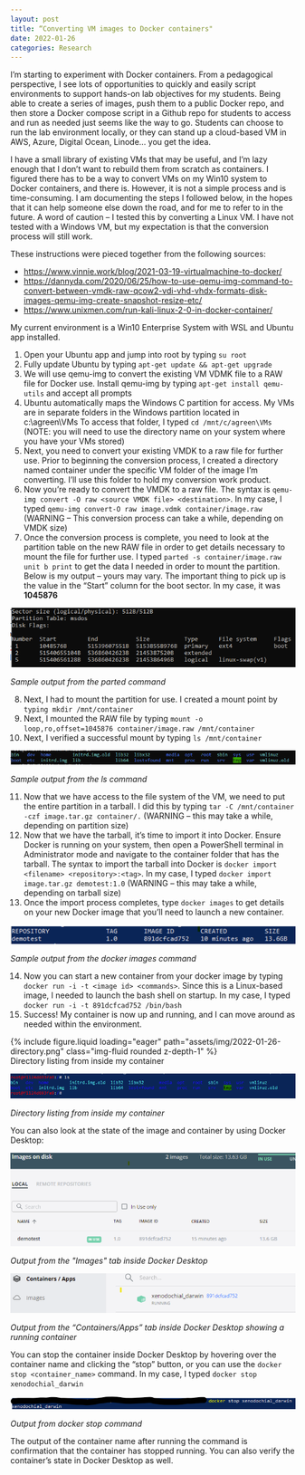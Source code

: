 ```yaml
---
layout: post
title: “Converting VM images to Docker containers"
date: 2022-01-26
categories: Research
---
```


I’m starting to experiment with Docker containers. From a pedagogical perspective, I see lots of opportunities to quickly and easily script environments to support hands-on lab objectives for my students. Being able to create a series of images, push them to a public Docker repo, and then store a Docker compose script in a Github repo for students to access and run as needed just seems like the way to go. Students can choose to run the lab environment locally, or they can stand up a cloud-based VM in AWS, Azure, Digital Ocean, Linode… you get the idea.

I have a small library of existing VMs that may be useful, and I’m lazy enough that I don’t want to rebuild them from scratch as containers. I figured there has to be a way to convert VMs on my Win10 system to Docker containers, and there is. However, it is not a simple process and is time-consuming. I am documenting the steps I followed below, in the hopes that it can help someone else down the road, and for me to refer to in the future. A word of caution – I tested this by converting a Linux VM. I have not tested with a Windows VM, but my expectation is that the conversion process will still work.

These instructions were pieced together from the following sources:

- <https://www.vinnie.work/blog/2021-03-19-virtualmachine-to-docker/>
- <https://dannyda.com/2020/06/25/how-to-use-qemu-img-command-to-convert-between-vmdk-raw-qcow2-vdi-vhd-vhdx-formats-disk-images-qemu-img-create-snapshot-resize-etc/>
- <https://www.unixmen.com/run-kali-linux-2-0-in-docker-container/>

My current environment is a Win10 Enterprise System with WSL and Ubuntu app installed.

1. Open your Ubuntu app and jump into root by typing `su root`
2. Fully update Ubuntu by typing `apt-get update && apt-get upgrade`
3. We will use qemu-img to convert the existing VM VDMK file to a RAW file for Docker use. Install qemu-img by typing `apt-get install qemu-utils` and accept all prompts
4. Ubuntu automatically maps the Windows C partition for access. My VMs are in separate folders in the Windows partition located in c:\agreen\VMs To access that folder, I typed `cd /mnt/c/agreen\VMs` (NOTE: you will need to use the directory name on your system where you have your VMs stored)
5. Next, you need to convert your existing VMDK to a raw file for further use. Prior to beginning the conversion process, I created a directory named container under the specific VM folder of the image I’m converting. I’ll use this folder to hold my conversion work product.
6. Now you’re ready to convert the VMDK to a raw file. The syntax is `qemu-img convert -O raw <source VMDK file> <destination>`. In my case, I typed `qemu-img convert-O raw image.vdmk container/image.raw` (WARNING – This conversion process can take a while, depending on VMDK size)
7. Once the conversion process is complete, you need to look at the partition table on the new RAW file in order to get details necessary to mount the file for further use. I typed `parted -s container/image.raw unit b print` to get the data I needed in order to mount the partition. Below is my output – yours may vary. The important thing to pick up is the value in the “Start” column for the boot sector. In my case, it was **1045876**

![parted command output](/assets/img/2022-01-26-parted.png)

*Sample output from the parted command*

8. Next, I had to mount the partition for use. I created a mount point by `typing mkdir /mnt/container`
9. Next, I mounted the RAW file by typing `mount -o loop,ro,offset=1045876 container/image.raw /mnt/container`
10. Next, I verified a successful mount by typing `ls /mnt/container`

![ls command output](/assets/img/2022-01-26-ls-output.png)

*Sample output from the ls command*

11. Now that we have access to the file system of the VM, we need to put the entire partition in a tarball. I did this by typing `tar -C /mnt/container -czf image.tar.gz container/.` (WARNING – this may take a while, depending on partition size)
12. Now that we have the tarball, it’s time to import it into Docker. Ensure Docker is running on your system, then open a PowerShell terminal in Administrator mode and navigate to the container folder that has the tarball. The syntax to import the tarball into Docker is `docker import <filename> <repository>:<tag>`. In my case, I typed `docker import image.tar.gz demotest:1.0` (WARNING – this may take a while, depending on tarball size)
13. Once the import process completes, type `docker images` to get details on your new Docker image that you’ll need to launch a new container.

![docker images command output](/assets/img/2022-01-26-docker-images.png)

*Sample output from the docker images command*

14. Now you can start a new container from your docker image by typing `docker run -i -t <image id> <commands>`. Since this is a Linux-based image, I needed to launch the bash shell on startup. In my case, I typed `docker run -i -t 891dcfcad752 /bin/bash`
15. Success! My container is now up and running, and I can move around as needed within the environment.

<div class="row mt-3">
    <div class="col-sm mt-3 mt-md-0">
        {% include figure.liquid loading="eager" path="assets/img/2022-01-26-directory.png" class="img-fluid rounded z-depth-1" %}
    </div>
</div>
<div class="caption">
    Directory listing from inside my container
</div>
 
![directory listing output](/assets/img/2022-01-26-directory.png)

*Directory listing from inside my container*

You can also look at the state of the image and container by using Docker Desktop:

![docker desktop image](/assets/img/2022-01-26-docker-desktop.png)

*Output from the "Images" tab inside Docker Desktop*

![docker container image](/assets/img/2022-01-26-docker-desktop-container.png)

*Output from the “Containers/Apps” tab inside Docker Desktop showing a running container*

You can stop the container inside Docker Desktop by hovering over the container name and clicking the “stop” button, or you can use the `docker stop <container_name>` command. In my case, I typed `docker stop xenodochial_darwin`

![docker stop image](/assets/img/2022-01-26-docker-stop.png)

*Output from docker stop command*

The output of the container name after running the command is confirmation that the container has stopped running. You can also verify the container’s state in Docker Desktop as well.



